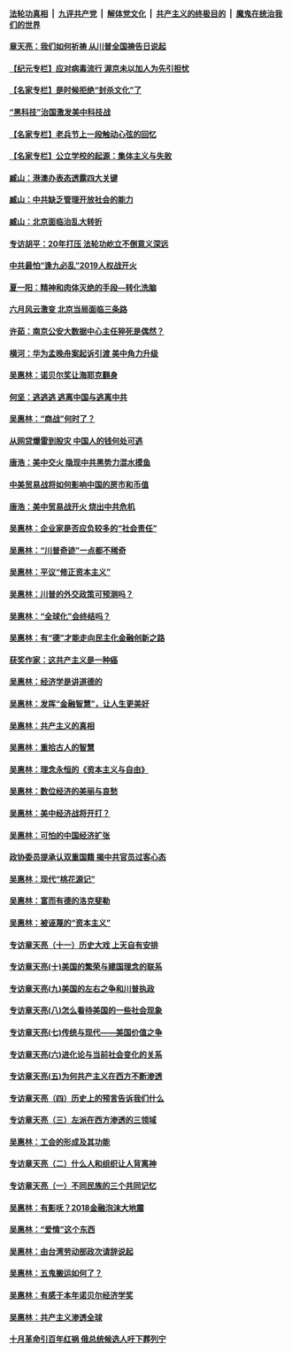 ####  [法轮功真相](../../../../basic/blob/master/README.md?t=07090702) &nbsp;|&nbsp; [九评共产党](../../../../9ping.md/blob/master/README.md?t=07090702) &nbsp;|&nbsp; [解体党文化](../../../../jtdwh.md/blob/master/README.md?t=07090702)  &nbsp;|&nbsp; [共产主义的终极目的](../../../../gczydzjmd.md/blob/master/README.md?t=07090702) &nbsp;|&nbsp; [魔鬼在统治我们的世界](../../../../mgztzwmdsj.md/blob/master/README.md?t=07090702) 

#### [章天亮：我们如何祈祷 从川普全国祷告日说起](../pages/nsc423/n11944627.md?t=07090702) 

#### [【纪元专栏】应对病毒流行 渥京未以加人为先引担忧](../pages/nsc423/n11875714.md?t=07090702) 

#### [【名家专栏】是时候拒绝“封杀文化”了](../pages/nsc423/n11814093.md?t=07090702) 

#### [“黑科技”治国激发美中科技战](../pages/nsc423/n11638056.md?t=07090702) 

#### [【名家专栏】老兵节上一段触动心弦的回忆](../pages/nsc423/n11646016.md?t=07090702) 

#### [【名家专栏】公立学校的起源：集体主义与失败](../pages/nsc423/n11601833.md?t=07090702) 

#### [臧山：港澳办表态透露四大关键](../pages/nsc423/n11421628.md?t=07090702) 

#### [臧山：中共缺乏管理开放社会的能力](../pages/nsc423/n11407457.md?t=07090702) 

#### [臧山：北京面临治乱大转折](../pages/nsc423/n11406895.md?t=07090702) 

#### [专访胡平：20年打压 法轮功屹立不倒意义深远](../pages/nsc423/n11398800.md?t=07090702) 

#### [中共最怕“逢九必乱”2019人权战开火](../pages/nsc423/n11385248.md?t=07090702) 

#### [夏一阳：精神和肉体灭绝的手段—转化洗脑](../pages/nsc423/n11368250.md?t=07090702) 

#### [六月风云激变 北京当局面临三条路](../pages/nsc423/n11313668.md?t=07090702) 

#### [许茹：南京公安大数据中心主任猝死是偶然？](../pages/nsc423/n11064744.md?t=07090702) 

#### [横河：华为孟晚舟案起诉引渡 美中角力升级](../pages/nsc423/n11027230.md?t=07090702) 

#### [吴惠林：诺贝尔奖让海耶克翻身](../pages/nsc423/n10890049.md?t=07090702) 

#### [何坚：逃逃逃 逃离中国与逃离中共](../pages/nsc423/n10592891.md?t=07090702) 

#### [吴惠林：“商战”何时了？](../pages/nsc423/n10573558.md?t=07090702) 

#### [从网贷爆雷到股灾 中国人的钱何处可逃](../pages/nsc423/n10572800.md?t=07090702) 

#### [唐浩：美中交火 隐现中共黑势力混水摸鱼](../pages/nsc423/n10544040.md?t=07090702) 

#### [中美贸易战将如何影响中国的房市和币值](../pages/nsc423/n10543697.md?t=07090702) 

#### [唐浩：美中贸易战开火 烧出中共危机](../pages/nsc423/n10540126.md?t=07090702) 

#### [吴惠林：企业家是否应负较多的“社会责任”](../pages/nsc423/n10535022.md?t=07090702) 

#### [吴惠林：“川普奇迹”一点都不稀奇](../pages/nsc423/n10512808.md?t=07090702) 

#### [吴惠林：平议“修正资本主义”](../pages/nsc423/n10495724.md?t=07090702) 

#### [吴惠林：川普的外交政策可预测吗？](../pages/nsc423/n10462387.md?t=07090702) 

#### [吴惠林：“全球化”会终结吗？](../pages/nsc423/n10452838.md?t=07090702) 

#### [吴惠林：有“德”才能走向民主化金融创新之路](../pages/nsc423/n10432292.md?t=07090702) 

#### [获奖作家：这共产主义是一种癌](../pages/nsc423/n10431541.md?t=07090702) 

#### [吴惠林：经济学是讲道德的](../pages/nsc423/n10398014.md?t=07090702) 

#### [吴惠林：发挥“金融智慧”，让人生更美好](../pages/nsc423/n10375019.md?t=07090702) 

#### [吴惠林：共产主义的真相](../pages/nsc423/n10351394.md?t=07090702) 

#### [吴惠林：重拾古人的智慧](../pages/nsc423/n10337691.md?t=07090702) 

#### [吴惠林：理念永恒的《资本主义与自由》](../pages/nsc423/n10316274.md?t=07090702) 

#### [吴惠林：数位经济的美丽与哀愁](../pages/nsc423/n10292946.md?t=07090702) 

#### [吴惠林：美中经济战将开打？](../pages/nsc423/n10258825.md?t=07090702) 

#### [吴惠林：可怕的中国经济扩张](../pages/nsc423/n10219147.md?t=07090702) 

#### [政协委员提承认双重国籍 揭中共官员过客心态](../pages/nsc423/n10208809.md?t=07090702) 

#### [吴惠林：现代“桃花源记”](../pages/nsc423/n10185234.md?t=07090702) 

#### [吴惠林：富而有德的洛克斐勒](../pages/nsc423/n10142264.md?t=07090702) 

#### [吴惠林：被诬蔑的“资本主义”](../pages/nsc423/n10124816.md?t=07090702) 

#### [专访章天亮（十一）历史大戏 上天自有安排](../pages/nsc423/n10094905.md?t=07090702) 

#### [专访章天亮(十)美国的繁荣与建国理念的联系](../pages/nsc423/n10094899.md?t=07090702) 

#### [专访章天亮(九)美国的左右之争和川普执政](../pages/nsc423/n10094889.md?t=07090702) 

#### [专访章天亮(八)怎么看待美国的一些社会现象](../pages/nsc423/n10094857.md?t=07090702) 

#### [专访章天亮(七)传统与现代——美国价值之争](../pages/nsc423/n10093140.md?t=07090702) 

#### [专访章天亮(六)进化论与当前社会变化的关系](../pages/nsc423/n10092036.md?t=07090702) 

#### [专访章天亮(五)为何共产主义在西方不断渗透](../pages/nsc423/n10083620.md?t=07090702) 

#### [专访章天亮（四）历史上的预言告诉我们什么](../pages/nsc423/n10083606.md?t=07090702) 

#### [专访章天亮（三）左派在西方渗透的三领域](../pages/nsc423/n10081115.md?t=07090702) 

#### [吴惠林：工会的形成及其功能](../pages/nsc423/n10080633.md?t=07090702) 

#### [专访章天亮（二）什么人和组织让人背离神](../pages/nsc423/n10076637.md?t=07090702) 

#### [专访章天亮（一）不同民族的三个共同记忆](../pages/nsc423/n10074188.md?t=07090702) 

#### [吴惠林：有影呒？2018金融泡沫大地震](../pages/nsc423/n10040534.md?t=07090702) 

#### [吴惠林：“爱情”这个东西](../pages/nsc423/n10019423.md?t=07090702) 

#### [吴惠林：由台湾劳动部政次请辞说起](../pages/nsc423/n9979679.md?t=07090702) 

#### [吴惠林：五鬼搬运如何了？](../pages/nsc423/n9925338.md?t=07090702) 

#### [吴惠林：有感于本年诺贝尔经济学奖](../pages/nsc423/n9871883.md?t=07090702) 

#### [吴惠林：共产主义渗透全球](../pages/nsc423/n9812748.md?t=07090702) 

#### [十月革命引百年红祸 俄总统候选人吁下葬列宁](../pages/nsc423/n9810182.md?t=07090702) 

